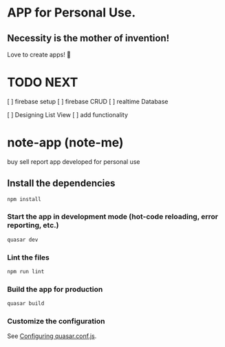 # APP for Personal Use.

## Necessity is the mother of invention! 

Love to create apps! 🧤

# TODO NEXT
[ ] firebase setup
    [ ] firebase CRUD
    [ ] realtime Database

[ ] Designing List View
    [ ] add functionality

# note-app (note-me)

buy sell report app developed for personal use

## Install the dependencies
```bash
npm install
```

### Start the app in development mode (hot-code reloading, error reporting, etc.)
```bash
quasar dev
```

### Lint the files
```bash
npm run lint
```

### Build the app for production
```bash
quasar build
```

### Customize the configuration
See [Configuring quasar.conf.js](https://v1.quasar.dev/quasar-cli/quasar-conf-js).
